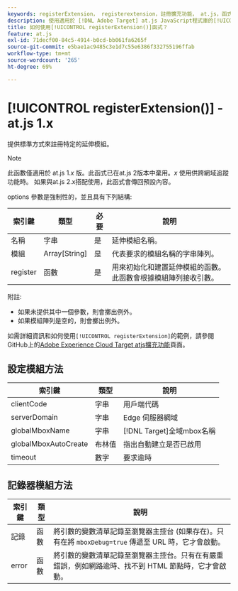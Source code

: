 ```yaml
---
keywords: registerExtension， registerextension，註冊擴充功能， at.js，函式，函式， clientCode， serverDomain， globalMboxName， globalMboxAutoCreate， timeout， registerExtension2
description: 使用適用於 [!DNL Adobe Target] at.js JavaScript程式庫的[!UICONTROL registerExtension()]函式來註冊特定的延伸模組。 (at.js 1.x)
title: 如何使用[!UICONTROL registerExtension()]函式？
feature: at.js
exl-id: 71decf00-84c5-4914-b0cd-bb061fa6265f
source-git-commit: e5bae1ac9485c3e1d7c55e6386f332755196ffab
workflow-type: tm+mt
source-wordcount: '265'
ht-degree: 69%

---
```


# [!UICONTROL registerExtension()] - at.js 1.x

提供標準方式來註冊特定的延伸模組。

>[!NOTE]
>
>此函數僅適用於 at.js 1.*x* 版。此函式已在at.js 2版本中棄用。*x* 使用供跨網域追蹤功能時。 如果與at.js 2.x搭配使用，此函式會傳回預設內容。

options 參數是強制性的，並且具有下列結構:

| 索引鍵 | 類型 | 必要 | 說明 |
|--- |--- |--- |--- |
| 名稱 | 字串 | 是 | 延伸模組名稱。 |
| 模組 | Array[String] | 是 | 代表要求的模組名稱的字串陣列。 |
| register | 函數 | 是 | 用來初始化和建置延伸模組的函數。此函數會根據模組陣列接收引數。 |

附註:

* 如果未提供其中一個參數，則會擲出例外。
* 如果模組陣列是空的，則會擲出例外。

如需詳細資訊和如何使用`[!UICONTROL registerExtension]`的範例，請參閱GitHub上的[Adobe Experience Cloud Target atjs擴充功能](https://github.com/Adobe-Marketing-Cloud/target-atjs-extensions)頁面。

## 設定模組方法

| 索引鍵 | 類型 | 說明 |
|--- |--- |--- |
| clientCode | 字串 | 用戶端代碼 |
| serverDomain | 字串 | Edge 伺服器網域 |
| globalMboxName | 字串 | [!DNL Target]全域mbox名稱 |
| globalMboxAutoCreate | 布林值 | 指出自動建立是否已啟用 |
| timeout | 數字 | 要求逾時 |

## 記錄器模組方法

| 索引鍵 | 類型 | 說明 |
|--- |--- |--- |
| 記錄 | 函數 | 將引數的變數清單記錄至瀏覽器主控台 (如果存在)。只有在將 `mboxDebug=true` 傳遞至 URL 時，它才會啟動。 |
| error | 函數 | 將引數的變數清單記錄至瀏覽器主控台。只有在有嚴重錯誤，例如網路逾時、找不到 HTML 節點時，它才會啟動。 |
